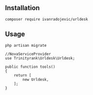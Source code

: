 ## Installation
```
composer require ivanradojevic/urldesk
```
## Usage

```
php artisan migrate

//NovaServiceProvider
use Trinityrank\Urldesk\Urldesk;

public function tools()
{
	return [
		new Urldesk,
	];
}
```
